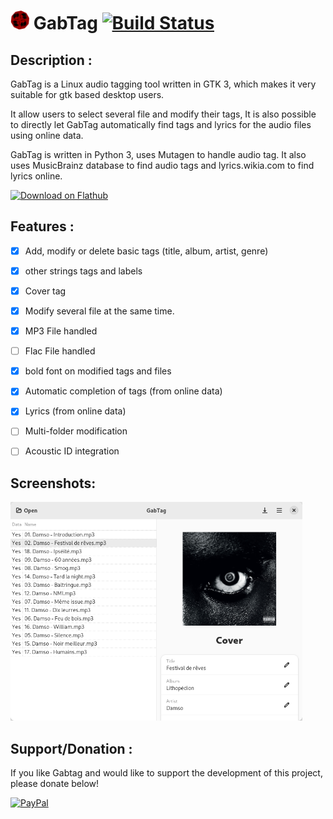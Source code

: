 # <img width="30" src="data/icons/hicolor/scalable/apps/com.github.lachhebo.Gabtag.svg"/> GabTag [![Build Status](https://travis-ci.com/lachhebo/GabTag.svg?branch=master)](https://travis-ci.com/lachhebo/GabTag) 


## Description :


GabTag is a Linux audio tagging tool written in GTK 3, which makes it very suitable for gtk based desktop users.

It allow users to select several file and modify their tags, It is also possible to directly let GabTag automatically find tags and lyrics for the audio files using online data.

GabTag is written in Python 3, uses Mutagen to handle audio tag. It also uses MusicBrainz database to find audio tags and lyrics.wikia.com to find lyrics online.



<a href='https://flathub.org/apps/details/com.github.lachhebo.Gabtag'><img width='240' alt='Download on Flathub' src='https://flathub.org/assets/badges/flathub-badge-en.png'/></a>


## Features :

- [x] Add, modify or delete basic tags (title, album, artist, genre)
- [x] other strings tags and labels
- [x] Cover tag
- [x] Modify several file at the same time.
- [x] MP3  File handled
- [ ] Flac File handled
- [x] bold font on modified tags and files
- [x] Automatic completion of tags (from online data)
- [x] Lyrics (from online data)
- [ ] Multi-folder modification
- [ ] Acoustic ID integration 


## Screenshots:


<img height="350" src="https://raw.githubusercontent.com/lachhebo/GabTag/screenshots/Gabtag_v13_2.png" />


## Support/Donation :

If you like Gabtag and would like to support the development of this project, please donate below!

[<img height="30" src="https://raw.githubusercontent.com/lachhebo/GabTag/screenshots/donate.png" alt="PayPal"/>](https://www.paypal.me/lachhebo)
